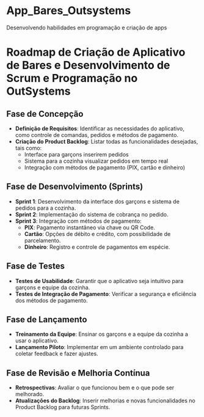# App_Bares_Outsystems
Desenvolvendo habilidades em programação e criação de apps

# Roadmap de Criação de Aplicativo de Bares e Desenvolvimento de Scrum e Programação no OutSystems

## Fase de Concepção
- **Definição de Requisitos**: Identificar as necessidades do aplicativo, como controle de comandas, pedidos e métodos de pagamento.
- **Criação do Product Backlog**: Listar todas as funcionalidades desejadas, tais como:
  - Interface para garçons inserirem pedidos
  - Sistema para a cozinha visualizar pedidos em tempo real
  - Integração com métodos de pagamento (PIX, cartão e dinheiro)

## Fase de Desenvolvimento (Sprints)
- **Sprint 1**: Desenvolvimento da interface dos garçons e sistema de pedidos para a cozinha.
- **Sprint 2**: Implementação do sistema de cobrança no pedido.
- **Sprint 3**: Integração com métodos de pagamento:
  - **PIX**: Pagamento instantâneo via chave ou QR Code.
  - **Cartão**: Opções de débito e crédito, com possibilidade de parcelamento.
  - **Dinheiro**: Registro e controle de pagamentos em espécie.

## Fase de Testes
- **Testes de Usabilidade**: Garantir que o aplicativo seja intuitivo para garçons e equipe da cozinha.
- **Testes de Integração de Pagamento**: Verificar a segurança e eficiência dos métodos de pagamento.

## Fase de Lançamento
- **Treinamento da Equipe**: Ensinar os garçons e a equipe da cozinha a usar o aplicativo.
- **Lançamento Piloto**: Implementar em um ambiente controlado para coletar feedback e fazer ajustes.

## Fase de Revisão e Melhoria Contínua
- **Retrospectivas**: Avaliar o que funcionou bem e o que pode ser melhorado.
- **Atualizações do Backlog**: Inserir melhorias e novas funcionalidades no Product Backlog para futuras Sprints.
